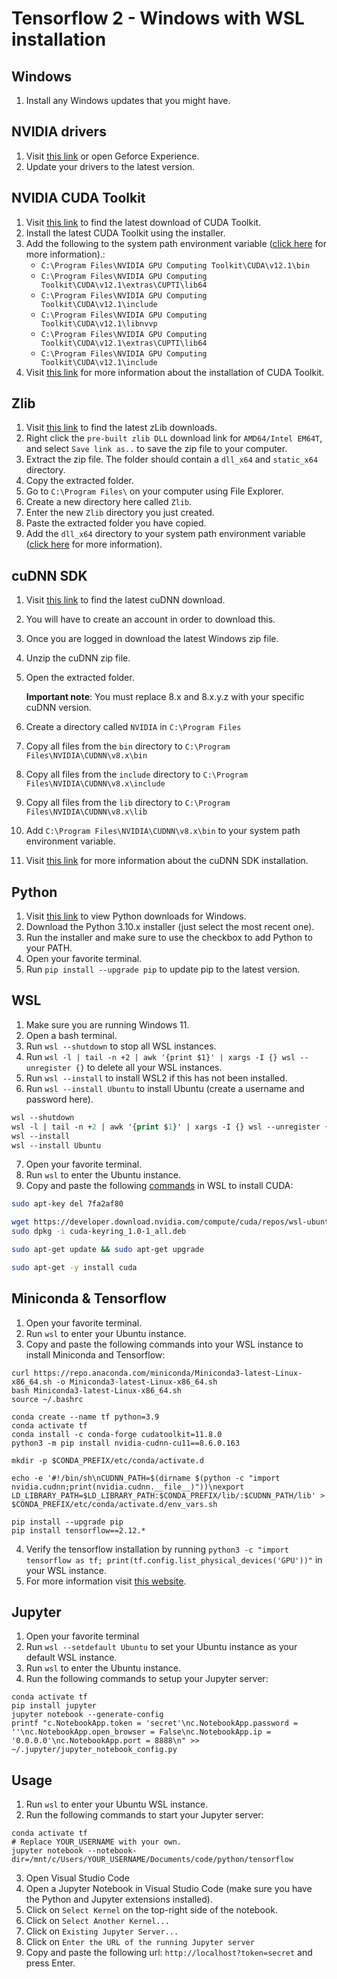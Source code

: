 # Tensorflow 2 - Windows with WSL installation

## Windows

1. Install any Windows updates that you might have.

## NVIDIA drivers

1. Visit [this link](https://www.nvidia.com/drivers) or open Geforce Experience.
2. Update your drivers to the latest version.

## NVIDIA CUDA Toolkit

1. Visit [this link](https://developer.nvidia.com/cuda-downloads) to find the latest download of CUDA Toolkit.
2. Install the latest CUDA Toolkit using the installer.
3. Add the following to the system path environment variable ([click here](https://www.howtogeek.com/787217/how-to-edit-environment-variables-on-windows-10-or-11/) for more information).:
    - `C:\Program Files\NVIDIA GPU Computing Toolkit\CUDA\v12.1\bin`
    - `C:\Program Files\NVIDIA GPU Computing Toolkit\CUDA\v12.1\extras\CUPTI\lib64`
    - `C:\Program Files\NVIDIA GPU Computing Toolkit\CUDA\v12.1\include`
    - `C:\Program Files\NVIDIA GPU Computing Toolkit\CUDA\v12.1\libnvvp`
    - `C:\Program Files\NVIDIA GPU Computing Toolkit\CUDA\v12.1\extras\CUPTI\lib64`
    - `C:\Program Files\NVIDIA GPU Computing Toolkit\CUDA\v12.1\include`
4. Visit [this link](https://docs.nvidia.com/cuda/cuda-installation-guide-microsoft-windows/index.html) for more information about the installation of CUDA Toolkit.

## Zlib

1. Visit [this link](https://www.winimage.com/zLibDll/) to find the latest zLib downloads.
2. Right click the `pre-built zlib DLL` download link for `AMD64/Intel EM64T`, and select `Save link as..` to save the zip file to your computer.
3. Extract the zip file. The folder should contain a `dll_x64` and `static_x64` directory.
4. Copy the extracted folder.
5. Go to `C:\Program Files\` on your computer using File Explorer.
6. Create a new directory here called `Zlib`.
7. Enter the new `Zlib` directory you just created.
8. Paste the extracted folder you have copied.
9. Add the `dll_x64` directory to your system path environment variable ([click here](https://www.howtogeek.com/787217/how-to-edit-environment-variables-on-windows-10-or-11/) for more information).

## cuDNN SDK

1. Visit [this link](https://developer.nvidia.com/rdp/cudnn-download) to find the latest cuDNN download.
2. You will have to create an account in order to download this.
3. Once you are logged in download the latest Windows zip file.
4. Unzip the cuDNN zip file.
5. Open the extracted folder.

    **Important note**: You must replace 8.x and 8.x.y.z with your specific cuDNN version.

6. Create a directory called `NVIDIA` in `C:\Program Files`
6. Copy all files from the `bin` directory to `C:\Program Files\NVIDIA\CUDNN\v8.x\bin`
7. Copy all files from the `include` directory to `C:\Program Files\NVIDIA\CUDNN\v8.x\include`
8. Copy all files from the `lib` directory to `C:\Program Files\NVIDIA\CUDNN\v8.x\lib`
9. Add `C:\Program Files\NVIDIA\CUDNN\v8.x\bin` to your system path environment variable. 
10. Visit [this link](https://docs.nvidia.com/deeplearning/cudnn/install-guide/index.html) for more information about the cuDNN SDK installation.

## Python

1. Visit [this link](https://www.python.org/downloads/windows/) to view Python downloads for Windows.
2. Download the Python 3.10.x installer (just select the most recent one).
3. Run the installer and make sure to use the checkbox to add Python to your PATH.
4. Open your favorite terminal.
5. Run `pip install --upgrade pip` to update pip to the latest version.

## WSL

1. Make sure you are running Windows 11.
2. Open a bash terminal.
3. Run `wsl --shutdown` to stop all WSL instances.
4. Run `wsl -l | tail -n +2 | awk '{print $1}' | xargs -I {} wsl --unregister {}` to delete all your WSL instances.
5. Run `wsl --install` to install WSL2 if this has not been installed.
6. Run `wsl --install Ubuntu` to install Ubuntu (create a username and password here).

```ps
wsl --shutdown
wsl -l | tail -n +2 | awk '{print $1}' | xargs -I {} wsl --unregister {}
wsl --install
wsl --install Ubuntu
```

7. Open your favorite terminal.
8. Run `wsl` to enter the Ubuntu instance.
9. Copy and paste the following [commands](https://developer.nvidia.com/cuda-downloads?target_os=Linux&target_arch=x86_64&Distribution=WSL-Ubuntu&target_version=2.0&target_type=deb_local) in WSL to install CUDA:

```sh
sudo apt-key del 7fa2af80

wget https://developer.download.nvidia.com/compute/cuda/repos/wsl-ubuntu/x86_64/cuda-keyring_1.0-1_all.deb
sudo dpkg -i cuda-keyring_1.0-1_all.deb

sudo apt-get update && sudo apt-get upgrade

sudo apt-get -y install cuda
```

## Miniconda & Tensorflow

1. Open your favorite terminal.
2. Run `wsl` to enter your Ubuntu instance.
3. Copy and paste the following commands into your WSL instance to install Miniconda and Tensorflow:

```
curl https://repo.anaconda.com/miniconda/Miniconda3-latest-Linux-x86_64.sh -o Miniconda3-latest-Linux-x86_64.sh
bash Miniconda3-latest-Linux-x86_64.sh
source ~/.bashrc

conda create --name tf python=3.9
conda activate tf
conda install -c conda-forge cudatoolkit=11.8.0
python3 -m pip install nvidia-cudnn-cu11==8.6.0.163

mkdir -p $CONDA_PREFIX/etc/conda/activate.d

echo -e '#!/bin/sh\nCUDNN_PATH=$(dirname $(python -c "import nvidia.cudnn;print(nvidia.cudnn.__file__)"))\nexport LD_LIBRARY_PATH=$LD_LIBRARY_PATH:$CONDA_PREFIX/lib/:$CUDNN_PATH/lib' > $CONDA_PREFIX/etc/conda/activate.d/env_vars.sh

pip install --upgrade pip
pip install tensorflow==2.12.*
```

4. Verify the tensorflow installation by running `python3 -c "import tensorflow as tf; print(tf.config.list_physical_devices('GPU'))"` in your WSL instance.
5. For more information visit [this website](https://www.tensorflow.org/install/pip/).

## Jupyter

1. Open your favorite terminal
2. Run `wsl --setdefault Ubuntu` to set your Ubuntu instance as your default WSL instance.
3. Run `wsl` to enter the Ubuntu instance.
4. Run the following commands to setup your Jupyter server:

```
conda activate tf
pip install jupyter
jupyter notebook --generate-config
printf "c.NotebookApp.token = 'secret'\nc.NotebookApp.password = ''\nc.NotebookApp.open_browser = False\nc.NotebookApp.ip = '0.0.0.0'\nc.NotebookApp.port = 8888\n" >> ~/.jupyter/jupyter_notebook_config.py
```

## Usage

1. Run `wsl` to enter your Ubuntu WSL instance.
2. Run the following commands to start your Jupyter server:

```
conda activate tf
# Replace YOUR_USERNAME with your own.
jupyter notebook --notebook-dir=/mnt/c/Users/YOUR_USERNAME/Documents/code/python/tensorflow
```

3. Open Visual Studio Code
4. Open a Jupyter Notebook in Visual Studio Code (make sure you have the Python and Jupyter extensions installed).
5. Click on `Select Kernel` on the top-right side of the notebook.
6. Click on `Select Another Kernel...`
7. Click on `Existing Jupyter Server...`
8. Click on `Enter the URL of the running Jupyter server`
9. Copy and paste the following url: `http://localhost?token=secret` and press Enter.
